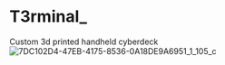 # T3rminal_
Custom 3d printed handheld cyberdeck 
![7DC102D4-47EB-4175-8536-0A18DE9A6951_1_105_c](https://github.com/crazycaleb2008/T3rminal/assets/82289282/19aa8d19-1d64-46ac-8740-8ab42c951860)
